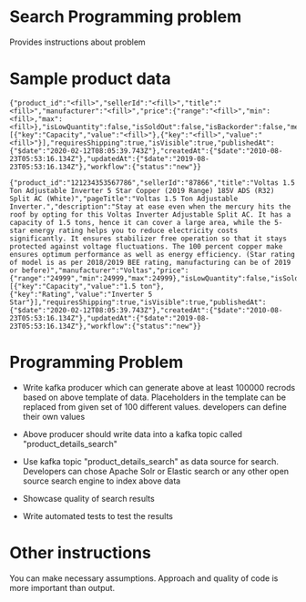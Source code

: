 # Search Programming problem
Provides instructions about problem 

# Sample product data

```
{"product_id":"<fill>","sellerId":"<fill>","title":"<fill>","manufacturer":"<fill>","price":{"range":"<fill>","min":<fill>,"max":<fill>},"isLowQuantity":false,"isSoldOut":false,"isBackorder":false,"metafields":[{"key":"Capacity","value":"<fill>"},{"key":"<fill>","value":"<fill>"}],"requiresShipping":true,"isVisible":true,"publishedAt":{"$date":"2020-02-12T08:05:39.743Z"},"createdAt":{"$date":"2010-08-23T05:53:16.134Z"},"updatedAt":{"$date":"2019-08-23T05:53:16.134Z"},"workflow":{"status":"new"}}
```
```
{"product_id":"121234353567786","sellerId":"87866","title":"Voltas 1.5 Ton Adjustable Inverter 5 Star Copper (2019 Range) 185V ADS (R32) Split AC (White)","pageTitle":"Voltas 1.5 Ton Adjustable Inverter.","description":"Stay at ease even when the mercury hits the roof by opting for this Voltas Inverter Adjustable Split AC. It has a capacity of 1.5 tons, hence it can cover a large area, while the 5-star energy rating helps you to reduce electricity costs significantly. It ensures stabilizer free operation so that it stays protected against voltage fluctuations. The 100 percent copper make ensures optimum performance as well as energy efficiency. (Star rating of model is as per 2018/2019 BEE rating, manufacturing can be of 2019 or before)","manufacturer":"Voltas","price":{"range":"24999","min":24999,"max":24999},"isLowQuantity":false,"isSoldOut":false,"isBackorder":false,"metafields":[{"key":"Capacity","value":"1.5 ton"},{"key":"Rating","value":"Inverter 5 Star"}],"requiresShipping":true,"isVisible":true,"publishedAt":{"$date":"2020-02-12T08:05:39.743Z"},"createdAt":{"$date":"2010-08-23T05:53:16.134Z"},"updatedAt":{"$date":"2019-08-23T05:53:16.134Z"},"workflow":{"status":"new"}}
```

# Programming Problem

* Write kafka producer which can generate above at least 100000 recrods based on above template of data. Placeholders in the template can be replaced from given set of 100 different values. developers can define their own values 

* Above producer should write data into a kafka topic called "product_details_search"

* Use kafka topic "product_details_search" as data source for search. Developers can chose Apache Solr or Elastic search or any other open source search engine to index above data 

* Showcase quality of search results 

* Write automated tests to test the results


# Other instructions 

You can make necessary assumptions. Approach and quality of code is more important than output.

